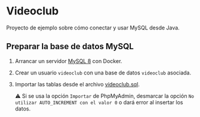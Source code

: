 # Videoclub

Proyecto de ejemplo sobre cómo conectar y usar MySQL desde Java.

## Preparar la base de datos MySQL

1. Arrancar un servidor [MySQL 8](https://github.com/ijaureguialzo/mysql8) con Docker.

2. Crear un usuario `videoclub` con una base de datos `videoclub` asociada.

3. Importar las tablas desde el archivo [videoclub.sql](bd/videoclub.sql).
    
    :warning: Si se usa la opción `Importar` de PhpMyAdmin, desmarcar la opción `No utilizar AUTO_INCREMENT con el valor 0` o dará error al insertar los datos.
